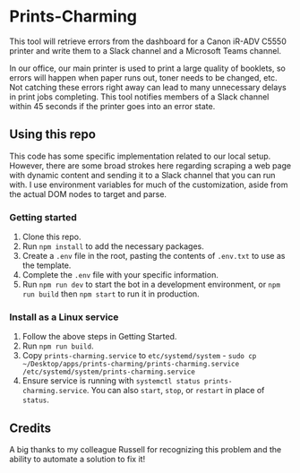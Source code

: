 # Prints-Charming

This tool will retrieve errors from the dashboard for a Canon iR-ADV C5550 printer and write them to a Slack channel and a Microsoft Teams channel.

In our office, our main printer is used to print a large quality of booklets, so errors will happen when paper runs out, toner needs to be changed, etc. Not catching these errors right away can lead to many unnecessary delays in print jobs completing. This tool notifies members of a Slack channel within 45 seconds if the printer goes into an error state.

## Using this repo

This code has some specific implementation related to our local setup. However, there are some broad strokes here regarding scraping a web page with dynamic content and sending it to a Slack channel that you can run with. I use environment variables for much of the customization, aside from the actual DOM nodes to target and parse.

### Getting started

1. Clone this repo.
2. Run `npm install` to add the necessary packages.
3. Create a `.env` file in the root, pasting the contents of `.env.txt` to use as the template.
4. Complete the `.env` file with your specific information.
5. Run `npm run dev` to start the bot in a development environment, or `npm run build` then `npm start` to run it in production.

### Install as a Linux service

1. Follow the above steps in Getting Started.
2. Run `npm run build`.
3. Copy `prints-charming.service` to `etc/systemd/system` - `sudo cp ~/Desktop/apps/prints-charming/prints-charming.service /etc/systemd/system/prints-charming.service`
4. Ensure service is running with `systemctl status prints-charming.service`. You can also `start`, `stop`, or `restart` in place of `status`.

## Credits

A big thanks to my colleague Russell for recognizing this problem and the ability to automate a solution to fix it!
